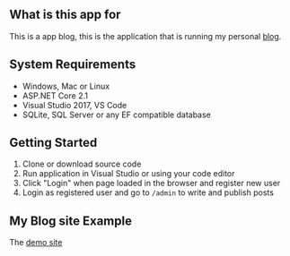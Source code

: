 ## What is this app for

This is a app blog, this is the application that is running my personal [blog](http://blog.edgarleonardo.com).

## System Requirements

* Windows, Mac or Linux
* ASP.NET Core 2.1
* Visual Studio 2017, VS Code
* SQLite, SQL Server or any EF compatible database

## Getting Started

1. Clone or download source code
2. Run application in Visual Studio or using your code editor
3. Click "Login" when page loaded in the browser and register new user
4. Login as registered user and go to `/admin` to write and publish posts

## My Blog site Example

The [demo site](http://blog.edgarleonardo.com) 
